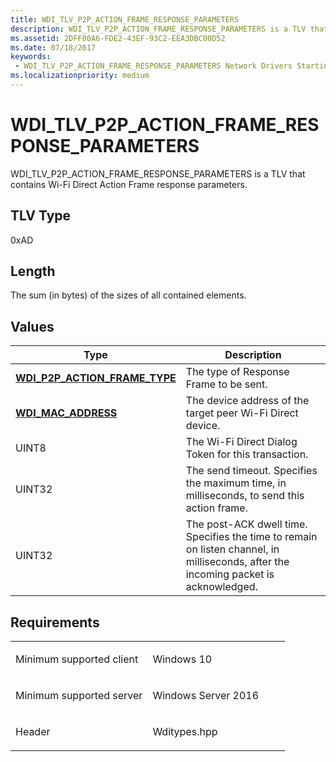 ```yaml
---
title: WDI_TLV_P2P_ACTION_FRAME_RESPONSE_PARAMETERS
description: WDI_TLV_P2P_ACTION_FRAME_RESPONSE_PARAMETERS is a TLV that contains Wi-Fi Direct Action Frame response parameters.
ms.assetid: 2DFF00A6-FDE2-43EF-93C2-EEA3DBC00D52
ms.date: 07/18/2017
keywords:
 - WDI_TLV_P2P_ACTION_FRAME_RESPONSE_PARAMETERS Network Drivers Starting with Windows Vista
ms.localizationpriority: medium
---
```


# WDI\_TLV\_P2P\_ACTION\_FRAME\_RESPONSE\_PARAMETERS


WDI\_TLV\_P2P\_ACTION\_FRAME\_RESPONSE\_PARAMETERS is a TLV that contains Wi-Fi Direct Action Frame response parameters.

## TLV Type


0xAD

## Length


The sum (in bytes) of the sizes of all contained elements.

## Values


| Type                                                                    | Description                                                                                                                          |
|-------------------------------------------------------------------------|--------------------------------------------------------------------------------------------------------------------------------------|
| [**WDI\_P2P\_ACTION\_FRAME\_TYPE**](https://docs.microsoft.com/windows-hardware/drivers/ddi/content/wditypes/ne-wditypes-_wdi_p2p_action_frame_type) | The type of Response Frame to be sent.                                                                                               |
| [**WDI\_MAC\_ADDRESS**](https://docs.microsoft.com/windows-hardware/drivers/ddi/content/dot11wdi/ns-dot11wdi-_wdi_mac_address)                       | The device address of the target peer Wi-Fi Direct device.                                                                           |
| UINT8                                                                   | The Wi-Fi Direct Dialog Token for this transaction.                                                                                  |
| UINT32                                                                  | The send timeout. Specifies the maximum time, in milliseconds, to send this action frame.                                            |
| UINT32                                                                  | The post-ACK dwell time. Specifies the time to remain on listen channel, in milliseconds, after the incoming packet is acknowledged. |

 

Requirements
------------

<table>
<colgroup>
<col width="50%" />
<col width="50%" />
</colgroup>
<tbody>
<tr class="odd">
<td><p>Minimum supported client</p></td>
<td><p>Windows 10</p></td>
</tr>
<tr class="even">
<td><p>Minimum supported server</p></td>
<td><p>Windows Server 2016</p></td>
</tr>
<tr class="odd">
<td><p>Header</p></td>
<td>Wditypes.hpp</td>
</tr>
</tbody>
</table>

 

 




